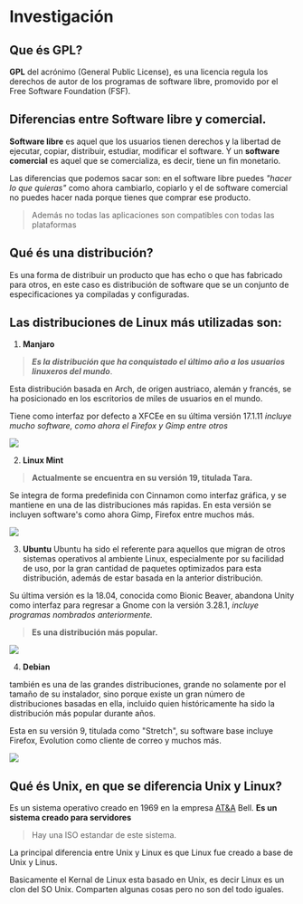 # Investigación

## Que és GPL?

**GPL** del acrónimo (General Public License), es una licencia regula los derechos de autor
de los programas de software libre,
promovido por el Free Software Foundation (FSF).

## Diferencias entre Software libre y comercial.

**Software libre** es aquel que los usuarios tienen derechos y la libertad de ejecutar, 
copiar, distribuir, estudiar, modificar el software.
Y un **software comercial** es aquel que se comercializa, es decir, tiene un fin monetario. 

Las diferencias que podemos sacar son: en el software libre puedes _"hacer lo que quieras"_
como ahora cambiarlo, copiarlo y el de software comercial no puedes hacer nada porque tienes 
que comprar ese producto.

> Además no todas las aplicaciones son compatibles con todas las 
  plataformas
  
  ## Qué és una distribución?
  
  Es una forma de distribuir un producto que has echo o que has fabricado para otros, en 
  este caso es distribución de software que se un conjunto de especificaciones ya compiladas y configuradas.
  
  ## Las distribuciones de Linux más utilizadas son:
  
  1. **Manjaro**
  
   > ***Es la distribución que ha conquistado el último año a los usuarios linuxeros del mundo***. 
    
   Esta distribución basada en Arch, de origen austriaco, alemán y francés, 
   se ha posicionado en los escritorios de miles de usuarios en el mundo.
   
   Tiene como interfaz por defecto a XFCEe en su última versión 17.1.11
   _incluye mucho software, como ahora el Firefox y Gimp entre otros_
   
  ![](https://i0.wp.com/www.kigaricyd.com/wp-content/uploads/2018/07/01-Manjaro.png?resize=300%2C169&ssl=1)
  
  2. **Linux Mint**
  
  > **Actualmente se encuentra en su versión 19, titulada Tara.** 
  
  Se integra de forma predefinida con Cinnamon como interfaz gráfica, y se mantiene en una de las distribuciones 
  más rapidas. En esta versión se incluyen software's como ahora Gimp, Firefox entre muchos más.	
  
  ![](https://i1.wp.com/www.kigaricyd.com/wp-content/uploads/2018/07/02-Linux-Mint.png?resize=300%2C169&ssl=1)
  
  3. **Ubuntu**
  Ubuntu ha sido el referente para aquellos que migran de otros sistemas operativos al ambiente Linux, 
  especialmente por su facilidad de uso, por la gran cantidad de paquetes optimizados para esta distribución,
  además de estar basada en la anterior distribución.
  
  Su última versión es la 18.04, conocida como Bionic Beaver, abandona Unity como interfaz para regresar 
  a Gnome con la versión 3.28.1, _incluye programas nombrados anteriormente._ 
  
  > **Es una distribución más popular.**
  
  
  ![](https://i2.wp.com/www.kigaricyd.com/wp-content/uploads/2018/07/03-Ubuntu.png?resize=300%2C169&ssl=1)
  
  4. **Debian**
  
  también es una de las grandes distribuciones, grande no solamente por el tamaño de su instalador, 
  sino porque existe un gran número de distribuciones basadas en ella, 
  incluido quien históricamente ha sido la distribución más popular durante años.
  
  Esta en su versión 9, titulada como "Stretch", su software base incluye Firefox, 
  Evolution como cliente de correo y muchos más.
  
  ![](https://i2.wp.com/www.kigaricyd.com/wp-content/uploads/2018/07/04-Debian.png?resize=300%2C225&ssl=1)
  
## Qué és Unix, en que se diferencia Unix y Linux?

Es un sistema operativo creado en 1969 en la empresa [AT&A](https://ca.wikipedia.org/wiki/AT%26T) Bell. **Es un 
sistema creado para servidores**

> Hay una ISO estandar de este sistema.

La principal diferencia entre Unix y Linux es que Linux fue creado a base de Unix y Linus.

Basicamente el Kernal de Linux esta basado en Unix, es decir Linux es un clon del SO Unix. 
Comparten algunas cosas pero no son del todo iguales.

